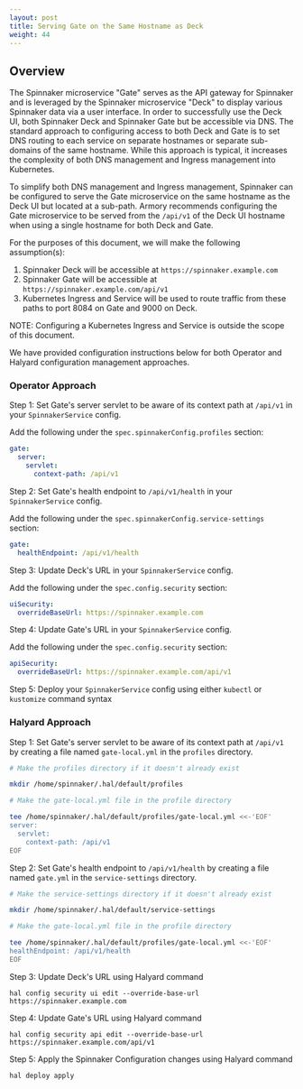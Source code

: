 ```yaml
---
layout: post
title: Serving Gate on the Same Hostname as Deck
weight: 44
---
```


## Overview 

The Spinnaker microservice "Gate" serves as the API gateway for Spinnaker and is leveraged by the Spinnaker microservice
"Deck" to display various Spinnaker data via a user interface.  In order to successfully use the Deck UI, both Spinnaker Deck and
Spinnaker Gate but be accessible via DNS.  The standard approach to configuring access to both Deck and Gate is to set 
DNS routing to each service on separate hostnames or separate sub-domains of the same hostname.  While this approach is 
typical, it increases the complexity of both DNS management and Ingress management into Kubernetes.

To simplify both DNS management and Ingress management, Spinnaker can be configured to serve the Gate microservice on 
the same hostname as the Deck UI but located at a sub-path.  Armory recommends configuring the Gate microservice to be
served from the `/api/v1` of the Deck UI hostname when using a single hostname for both Deck and Gate.

For the purposes of this document, we will make the following assumption(s):
1. Spinnaker Deck will be accessible at `https://spinnaker.example.com`
2. Spinnaker Gate will be accessible at `https://spinnaker.example.com/api/v1`
3. Kubernetes Ingress and Service will be used to route traffic from these paths to port 8084 on Gate and 9000 on Deck.

NOTE:  Configuring a Kubernetes Ingress and Service is outside the scope of this document.

We have provided configuration instructions below for both Operator and Halyard configuration management approaches.

### Operator Approach

Step 1: Set Gate's server servlet to be aware of its context path at `/api/v1` in your `SpinnakerService` config.

Add the following under the `spec.spinnakerConfig.profiles` section:

```yaml
gate:
  server:
    servlet:
      context-path: /api/v1
```

Step 2: Set Gate's health endpoint to `/api/v1/health` in your `SpinnakerService` config.

Add the following under the `spec.spinnakerConfig.service-settings` section:

```yaml
gate:
  healthEndpoint: /api/v1/health
```

Step 3: Update Deck's URL in your `SpinnakerService` config.

Add the following under the `spec.config.security` section:

```yaml
uiSecurity:
  overrideBaseUrl: https://spinnaker.example.com
```

Step 4: Update Gate's URL in your `SpinnakerService` config.

Add the following under the `spec.config.security` section:

```yaml
apiSecurity:
  overrideBaseUrl: https://spinnaker.example.com/api/v1
```

Step 5: Deploy your `SpinnakerService` config using either `kubectl` or `kustomize` command syntax
 

### Halyard Approach

Step 1: Set Gate's server servlet to be aware of its context path at `/api/v1` by creating a file named `gate-local.yml`
in the `profiles` directory.

```bash
# Make the profiles directory if it doesn't already exist

mkdir /home/spinnaker/.hal/default/profiles
```

```bash
# Make the gate-local.yml file in the profile directory

tee /home/spinnaker/.hal/default/profiles/gate-local.yml <<-'EOF'
server:
  servlet:
    context-path: /api/v1
EOF
```

Step 2: Set Gate's health endpoint to `/api/v1/health` by creating a file named `gate.yml` in the `service-settings`
directory.

```bash
# Make the service-settings directory if it doesn't already exist

mkdir /home/spinnaker/.hal/default/service-settings
```

```bash
# Make the gate-local.yml file in the profile directory

tee /home/spinnaker/.hal/default/profiles/gate-local.yml <<-'EOF'
healthEndpoint: /api/v1/health
EOF
```

Step 3: Update Deck's URL using Halyard command

```
hal config security ui edit --override-base-url https://spinnaker.example.com
```

Step 4: Update Gate's URL using Halyard command

```
hal config security api edit --override-base-url https://spinnaker.example.com/api/v1
```

Step 5: Apply the Spinnaker Configuration changes using Halyard command

```
hal deploy apply
```